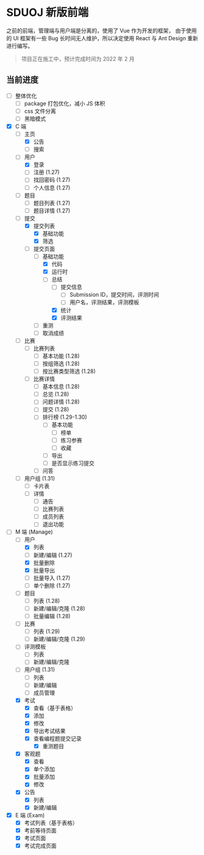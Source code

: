 # SDUOJ 新版前端

之前的前端，管理端与用户端是分离的，使用了 Vue 作为开发的框架，
由于使用的 UI 框架有一些 Bug 长时间无人维护，所以决定使用 React 与 Ant Design
重新进行编写。

> 项目正在施工中，预计完成时间为 2022 年 2 月

## 当前进度

- [ ] 整体优化
  - [ ] package 打包优化，减小 JS 体积
  - [ ] css 文件分离
  - [ ] 黑暗模式
- [x] C 端
  - [ ] 主页
    - [x] 公告
    - [ ] 搜索
  - [ ] 用户
    - [x] 登录
    - [ ] 注册  (1.27)
    - [ ] 找回密码  (1.27)
    - [ ] 个人信息  (1.27)
  - [ ] 题目
    - [ ] 题目列表  (1.27)
    - [ ] 题目详情  (1.27)
  - [ ] 提交
    - [x] 提交列表
      - [x] 基础功能
      - [x] 筛选
    - [ ] 提交页面
      - [ ] 基础功能
        - [x] 代码
        - [x] 运行时
        - [ ] 总结
          - [ ] 提交信息
            - [ ] Submission ID，提交时间，评测时间
            - [ ] 用户名，评测结果，评测模板
          - [x] 统计
          - [x] 评测结果
      - [ ] 重测
      - [ ] 取消成绩
  - [ ] 比赛
    - [ ] 比赛列表
      - [ ] 基本功能  (1.28)
      - [ ] 按组筛选  (1.28)
      - [ ] 按比赛类型筛选  (1.28)
    - [ ] 比赛详情
      - [ ] 基本信息  (1.28)
      - [ ] 总览  (1.28)
      - [ ] 问题详情  (1.28)
      - [ ] 提交  (1.28)
      - [ ] 排行榜  (1.29-1.30)
        - [ ] 基本功能  
          - [ ] 榜单
          - [ ] 练习参赛
          - [ ] 收藏
        - [ ] 导出
        - [ ] 是否显示练习提交
      - [ ] 问答
  - [ ] 用户组  (1.31)
    - [ ] 卡片表
    - [ ] 详情
      - [ ] 通告
      - [ ] 比赛列表
      - [ ] 成员列表
      - [ ] 退出功能
- [ ] M 端 (Manage)
  - [ ] 用户
    - [x] 列表
    - [ ] 新建/编辑  (1.27)
    - [x] 批量删除
    - [x] 批量导出
    - [ ] 批量导入  (1.27)
    - [ ] 单个删除  (1.27)
  - [ ] 题目
    - [ ] 列表  (1.28)
    - [ ] 新建/编辑/克隆  (1.28)
    - [ ] 批量编辑  (1.28)
  - [ ] 比赛
    - [ ] 列表  (1.29)
    - [ ] 新建/编辑/克隆  (1.29)
  - [ ] 评测模板
    - [ ] 列表
    - [ ] 新建/编辑/克隆
  - [ ] 用户组  (1.31)
    - [ ] 列表
    - [ ] 新建/编辑
    - [ ] 成员管理
  - [x] 考试
    - [x] 查看（基于表格）
    - [x] 添加
    - [x] 修改
    - [x] 导出考试结果
    - [x] 查看编程题提交记录
      - [x] 重测题目
  - [x] 客观题
    - [x] 查看
    - [x] 单个添加
    - [x] 批量添加
    - [x] 修改
  - [x] 公告
    - [x] 列表
    - [x] 新建/编辑
- [x] E 端 (Exam)
  - [x] 考试列表（基于表格）
  - [x] 考前等待页面
  - [x] 考试页面
  - [x] 考试完成页面
